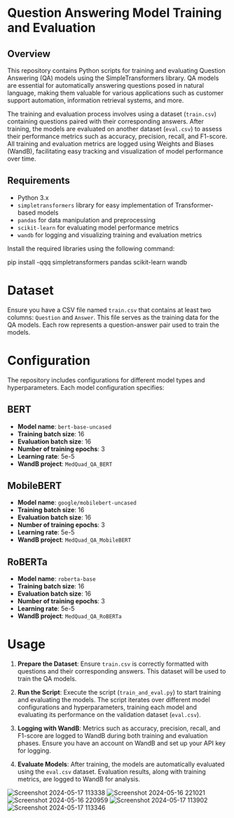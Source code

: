 # Question Answering Model Training and Evaluation

## Overview
This repository contains Python scripts for training and evaluating Question Answering (QA) models using the SimpleTransformers library. QA models are essential for automatically answering questions posed in natural language, making them valuable for various applications such as customer support automation, information retrieval systems, and more.

The training and evaluation process involves using a dataset (`train.csv`) containing questions paired with their corresponding answers. After training, the models are evaluated on another dataset (`eval.csv`) to assess their performance metrics such as accuracy, precision, recall, and F1-score. All training and evaluation metrics are logged using Weights and Biases (WandB), facilitating easy tracking and visualization of model performance over time.

## Requirements
- Python 3.x
- `simpletransformers` library for easy implementation of Transformer-based models
- `pandas` for data manipulation and preprocessing
- `scikit-learn` for evaluating model performance metrics
- `wandb` for logging and visualizing training and evaluation metrics

Install the required libraries using the following command:

pip install -qqq simpletransformers pandas scikit-learn wandb
# Dataset
Ensure you have a CSV file named `train.csv` that contains at least two columns: `Question` and `Answer`. This file serves as the training data for the QA models. Each row represents a question-answer pair used to train the models.

# Configuration
The repository includes configurations for different model types and hyperparameters. Each model configuration specifies:

## BERT
- **Model name**: `bert-base-uncased`
- **Training batch size**: 16
- **Evaluation batch size**: 16
- **Number of training epochs**: 3
- **Learning rate**: 5e-5
- **WandB project**: `MedQuad_QA_BERT`

## MobileBERT
- **Model name**: `google/mobilebert-uncased`
- **Training batch size**: 16
- **Evaluation batch size**: 16
- **Number of training epochs**: 3
- **Learning rate**: 5e-5
- **WandB project**: `MedQuad_QA_MobileBERT`

## RoBERTa
- **Model name**: `roberta-base`
- **Training batch size**: 16
- **Evaluation batch size**: 16
- **Number of training epochs**: 3
- **Learning rate**: 5e-5
- **WandB project**: `MedQuad_QA_RoBERTa`

# Usage
1. **Prepare the Dataset**: Ensure `train.csv` is correctly formatted with questions and their corresponding answers. This dataset will be used to train the QA models.

2. **Run the Script**: Execute the script (`train_and_eval.py`) to start training and evaluating the models. The script iterates over different model configurations and hyperparameters, training each model and evaluating its performance on the validation dataset (`eval.csv`).

3. **Logging with WandB**: Metrics such as accuracy, precision, recall, and F1-score are logged to WandB during both training and evaluation phases. Ensure you have an account on WandB and set up your API key for logging.

4. **Evaluate Models**: After training, the models are automatically evaluated using the `eval.csv` dataset. Evaluation results, along with training metrics, are logged to WandB for analysis.
   

![Screenshot 2024-05-17 113338](https://github.com/idrees200/Question-Answering-Model-Training-and-Evaluation/assets/113856749/92295af0-6836-4ea9-827a-faf6083bf201)
![Screenshot 2024-05-16 221021](https://github.com/idrees200/Question-Answering-Model-Training-and-Evaluation/assets/113856749/f0993d0b-4046-41aa-9f3f-d88c055ad835)
![Screenshot 2024-05-16 220959](https://github.com/idrees200/Question-Answering-Model-Training-and-Evaluation/assets/113856749/0f566a74-6aa4-4a1a-9fd6-956c8544d4e9)
![Screenshot 2024-05-17 113902](https://github.com/idrees200/Question-Answering-Model-Training-and-Evaluation/assets/113856749/9ab0d37f-fe5d-46b0-946d-a3f8cba1f135)
![Screenshot 2024-05-17 113346](https://github.com/idrees200/Question-Answering-Model-Training-and-Evaluation/assets/113856749/f500e583-4191-493a-a7f4-f7dc55aca449)

